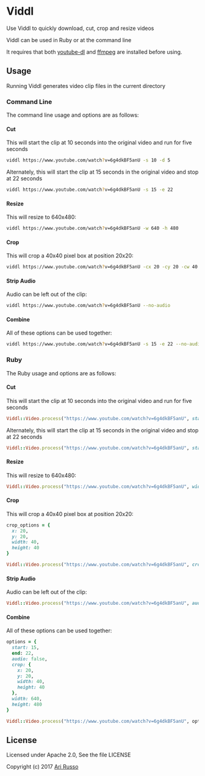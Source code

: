 # Viddl

Use Viddl to quickly download, cut, crop and resize videos

Viddl can be used in Ruby or at the command line

It requires that both [youtube-dl](https://github.com/rg3/youtube-dl) and [ffmpeg](https://ffmpeg.org) are installed before using.

## Usage

Running Viddl generates video clip files in the current directory

### Command Line

The command line usage and options are as follows:

#### Cut

This will start the clip at 10 seconds into the original video and run for five seconds

```sh
viddl https://www.youtube.com/watch?v=6g4dkBF5anU -s 10 -d 5
```

Alternately, this will start the clip at 15 seconds in the original video and stop at 22 seconds

```sh
viddl https://www.youtube.com/watch?v=6g4dkBF5anU -s 15 -e 22
```

#### Resize

This will resize to 640x480:

```sh
viddl https://www.youtube.com/watch?v=6g4dkBF5anU -w 640 -h 480
```

#### Crop

This will crop a 40x40 pixel box at position 20x20:

```sh
viddl https://www.youtube.com/watch?v=6g4dkBF5anU -cx 20 -cy 20 -cw 40 -ch 40
```

#### Strip Audio

Audio can be left out of the clip:

```sh
viddl https://www.youtube.com/watch?v=6g4dkBF5anU --no-audio
```

#### Combine

All of these options can be used together:

```sh
viddl https://www.youtube.com/watch?v=6g4dkBF5anU -s 15 -e 22 --no-audio -cx 20 -cy 20 -cw 40 -ch 40 -w 640 -h 480
```

### Ruby

The Ruby usage and options are as follows:

#### Cut

This will start the clip at 10 seconds into the original video and run for five seconds

```ruby
Viddl::Video.process("https://www.youtube.com/watch?v=6g4dkBF5anU", start: 10, duration: 5)
```

Alternately, this will start the clip at 15 seconds in the original video and stop at 22 seconds

```ruby
Viddl::Video.process("https://www.youtube.com/watch?v=6g4dkBF5anU", start: 15, end: 22)
```

#### Resize

This will resize to 640x480:

```ruby
Viddl::Video.process("https://www.youtube.com/watch?v=6g4dkBF5anU", width: 640, height: 480)
```

#### Crop

This will crop a 40x40 pixel box at position 20x20:

```ruby
crop_options = {
  x: 20,
  y: 20,
  width: 40,
  height: 40
}

Viddl::Video.process("https://www.youtube.com/watch?v=6g4dkBF5anU", crop: crop_options)
```

#### Strip Audio

Audio can be left out of the clip:

```ruby
Viddl::Video.process("https://www.youtube.com/watch?v=6g4dkBF5anU", audio: false)
```

#### Combine

All of these options can be used together:

```ruby
options = {
  start: 15,
  end: 22,
  audio: false,
  crop: {
    x: 20,
    y: 20,
    width: 40,
    height: 40
  },
  width: 640,
  height: 480
}

Viddl::Video.process("https://www.youtube.com/watch?v=6g4dkBF5anU", options)
```

## License

Licensed under Apache 2.0, See the file LICENSE

Copyright (c) 2017 [Ari Russo](http://arirusso.com)
